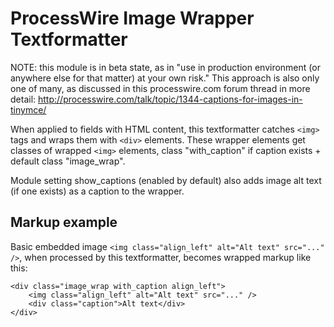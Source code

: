 ProcessWire Image Wrapper Textformatter
=======================================

NOTE: this module is in beta state, as in "use in production environment (or
anywhere else for that matter) at your own risk." This approach is also only
one of many, as discussed in this processwire.com forum thread in more detail:
http://processwire.com/talk/topic/1344-captions-for-images-in-tinymce/

When applied to fields with HTML content, this textformatter catches `<img>`
tags and wraps them with `<div>` elements. These wrapper elements get classes
of wrapped `<img>` elements, class "with_caption" if caption exists + default
class "image_wrap".

Module setting show_captions (enabled by default) also adds image alt text (if
one exists) as a caption to the wrapper.

## Markup example

Basic embedded image `<img class="align_left" alt="Alt text" src="..." />`, when
processed by this textformatter, becomes wrapped markup like this:


    <div class="image_wrap with_caption align_left">
        <img class="align_left" alt="Alt text" src="..." />
        <div class="caption">Alt text</div>
    </div>
